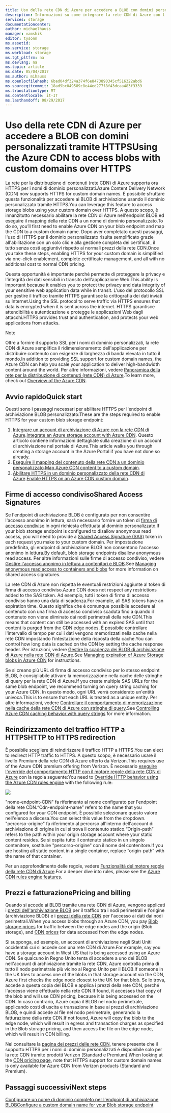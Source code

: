 ```yaml
---
title: Uso della rete CDN di Azure per accedere a BLOB con domini personalizzati tramite HTTPS
description: Informazioni su come integrare la rete CDN di Azure con l'archiviazione BLOB per accedere a BLOB con domini personalizzati tramite HTTPS
services: storage
documentationcenter: 
author: michaelhauss
manager: vamshik
editor: tysonn
ms.assetid: 
ms.service: storage
ms.workload: storage
ms.tgt_pltfrm: na
ms.devlang: na
ms.topic: article
ms.date: 05/04/2017
ms.author: mihauss
ms.openlocfilehash: 6bad04df324a374f6e8473890345cf516322abd6
ms.sourcegitcommit: 18ad9bc049589c8e44ed277f8f43dcaa483f3339
ms.translationtype: MT
ms.contentlocale: it-IT
ms.lasthandoff: 08/29/2017
---
```

# <a name="using-the-azure-cdn-to-access-blobs-with-custom-domains-over-https"></a><span data-ttu-id="d3ee7-103">Uso della rete CDN di Azure per accedere a BLOB con domini personalizzati tramite HTTPS</span><span class="sxs-lookup"><span data-stu-id="d3ee7-103">Using the Azure CDN to access blobs with custom domains over HTTPS</span></span>

<span data-ttu-id="d3ee7-104">La rete per la distribuzione di contenuti (rete CDN) di Azure supporta ora HTTPS per i nomi di dominio personalizzati.</span><span class="sxs-lookup"><span data-stu-id="d3ee7-104">Azure Content Delivery Network (CDN) now supports HTTPS for custom domain names.</span></span>
<span data-ttu-id="d3ee7-105">È possibile sfruttare questa funzionalità per accedere ai BLOB di archiviazione usando il dominio personalizzato tramite HTTPS.</span><span class="sxs-lookup"><span data-stu-id="d3ee7-105">You can leverage this feature to access storage blobs using your custom domain over HTTPS.</span></span> <span data-ttu-id="d3ee7-106">A questo scopo, è innanzitutto necessario abilitare la rete CDN di Azure nell'endpoint BLOB ed eseguire il mapping della rete CDN a un nome di dominio personalizzato.</span><span class="sxs-lookup"><span data-stu-id="d3ee7-106">To do so, you’ll first need to enable Azure CDN on your blob endpoint and map the CDN to a custom domain name.</span></span> <span data-ttu-id="d3ee7-107">Dopo aver completato questi passaggi, l'uso di HTTPS per il dominio personalizzato risulta semplificato grazie all'abilitazione con un solo clic e alla gestione completa dei certificati, il tutto senza costi aggiuntivi rispetto ai normali prezzi della rete CDN.</span><span class="sxs-lookup"><span data-stu-id="d3ee7-107">Once you take these steps, enabling HTTPS for your custom domain is simplified via one-click enablement, complete certificate management, and all with no additional cost to normal CDN pricing.</span></span>

<span data-ttu-id="d3ee7-108">Questa opportunità è importante perché permette di proteggere la privacy e l'integrità dei dati sensibili in transito dell'applicazione Web.</span><span class="sxs-lookup"><span data-stu-id="d3ee7-108">This ability is important because it enables you to protect the privacy and data integrity of your sensitive web application data while in transit.</span></span> <span data-ttu-id="d3ee7-109">L'uso del protocollo SSL per gestire il traffico tramite HTTPS garantisce la crittografia dei dati inviati su Internet.</span><span class="sxs-lookup"><span data-stu-id="d3ee7-109">Using the SSL protocol to serve traffic via HTTPS ensures that data is encrypted when it is sent across the internet.</span></span> <span data-ttu-id="d3ee7-110">HTTPS garantisce attendibilità e autenticazione e protegge le applicazioni Web dagli attacchi.</span><span class="sxs-lookup"><span data-stu-id="d3ee7-110">HTTPS provides trust and authentication, and protects your web applications from attacks.</span></span>

> [!NOTE]
> <span data-ttu-id="d3ee7-111">Oltre a fornire il supporto SSL per i nomi di dominio personalizzati, la rete CDN di Azure semplifica il ridimensionamento dell'applicazione per distribuire contenuto con esigenze di larghezza di banda elevata in tutto il mondo.</span><span class="sxs-lookup"><span data-stu-id="d3ee7-111">In addition to providing SSL support for custom domain names, the Azure CDN can help you scale your application to deliver high-bandwidth content around the world.</span></span>
> <span data-ttu-id="d3ee7-112">Per altre informazioni, vedere [Panoramica della rete per la distribuzione di contenuti (rete CDN) di Azure](../../cdn/cdn-overview.md).</span><span class="sxs-lookup"><span data-stu-id="d3ee7-112">To learn more, check out [Overview of the Azure CDN](../../cdn/cdn-overview.md).</span></span>
>
>

## <a name="quick-start"></a><span data-ttu-id="d3ee7-113">Avvio rapido</span><span class="sxs-lookup"><span data-stu-id="d3ee7-113">Quick start</span></span>

<span data-ttu-id="d3ee7-114">Questi sono i passaggi necessari per abilitare HTTPS per l'endpoint di archiviazione BLOB personalizzato:</span><span class="sxs-lookup"><span data-stu-id="d3ee7-114">These are the steps required to enable HTTPS for your custom blob storage endpoint:</span></span>

1.  <span data-ttu-id="d3ee7-115">[Integrare un account di archiviazione di Azure con la rete CDN di Azure](../../cdn/cdn-create-a-storage-account-with-cdn.md).</span><span class="sxs-lookup"><span data-stu-id="d3ee7-115">[Integrate an Azure storage account with Azure CDN](../../cdn/cdn-create-a-storage-account-with-cdn.md).</span></span>
    <span data-ttu-id="d3ee7-116">Questo articolo contiene informazioni dettagliate sulla creazione di un account di archiviazione nel portale di Azure.</span><span class="sxs-lookup"><span data-stu-id="d3ee7-116">This article walks you through creating a storage account in the Azure Portal if you have not done so already.</span></span>
2.  <span data-ttu-id="d3ee7-117">[Eseguire il mapping del contenuto della rete CDN a un dominio personalizzato](../../cdn/cdn-map-content-to-custom-domain.md).</span><span class="sxs-lookup"><span data-stu-id="d3ee7-117">[Map Azure CDN content to a custom domain](../../cdn/cdn-map-content-to-custom-domain.md).</span></span>
3.  <span data-ttu-id="d3ee7-118">[Abilitare HTTPS in un dominio personalizzato della rete CDN di Azure](../../cdn/cdn-custom-ssl.md).</span><span class="sxs-lookup"><span data-stu-id="d3ee7-118">[Enable HTTPS on an Azure CDN custom domain](../../cdn/cdn-custom-ssl.md).</span></span>

## <a name="shared-access-signatures"></a><span data-ttu-id="d3ee7-119">Firme di accesso condiviso</span><span class="sxs-lookup"><span data-stu-id="d3ee7-119">Shared Access Signatures</span></span>

<span data-ttu-id="d3ee7-120">Se l'endpoint di archiviazione BLOB è configurato per non consentire l'accesso anonimo in lettura, sarà necessario fornire un token di [firma di accesso condiviso](../common/storage-dotnet-shared-access-signature-part-1.md?toc=%2fazure%2fstorage%2fblobs%2ftoc.json) in ogni richiesta effettuata al dominio personalizzato.</span><span class="sxs-lookup"><span data-stu-id="d3ee7-120">If your blob storage endpoint is configured to disallow anonymous read access, you will need to provide a [Shared Access Signature (SAS)](../common/storage-dotnet-shared-access-signature-part-1.md?toc=%2fazure%2fstorage%2fblobs%2ftoc.json) token in each request you make to your custom domain.</span></span> <span data-ttu-id="d3ee7-121">Per impostazione predefinita, gli endpoint di archiviazione BLOB non consentono l'accesso anonimo in lettura.</span><span class="sxs-lookup"><span data-stu-id="d3ee7-121">By default, blob storage endpoints disallow anonymous read access.</span></span> <span data-ttu-id="d3ee7-122">Per altre informazioni sulle firme di accesso condiviso, vedere [Gestire l'accesso anonimo in lettura a contenitori e BLOB](storage-manage-access-to-resources.md).</span><span class="sxs-lookup"><span data-stu-id="d3ee7-122">See [Managing anonymous read access to containers and blobs](storage-manage-access-to-resources.md) for more information on shared access signatures.</span></span>

<span data-ttu-id="d3ee7-123">La rete CDN di Azure non rispetta le eventuali restrizioni aggiunte al token di firma di accesso condiviso.</span><span class="sxs-lookup"><span data-stu-id="d3ee7-123">Azure CDN does not respect any restrictions added to the SAS token.</span></span> <span data-ttu-id="d3ee7-124">Ad esempio, tutti i token di firma di accesso condiviso hanno una data di scadenza.</span><span class="sxs-lookup"><span data-stu-id="d3ee7-124">For example, all SAS tokens have an expiration time.</span></span> <span data-ttu-id="d3ee7-125">Questo significa che è comunque possibile accedere al contenuto con una firma di accesso condiviso scaduta fino a quando il contenuto non viene eliminato dai nodi perimetrali della rete CDN.</span><span class="sxs-lookup"><span data-stu-id="d3ee7-125">This means that content can still be accessed with an expired SAS until that content is purged from the CDN edge nodes.</span></span> <span data-ttu-id="d3ee7-126">È possibile controllare l'intervallo di tempo per cui i dati vengono memorizzati nella cache nella rete CDN impostando l'intestazione della risposta della cache.</span><span class="sxs-lookup"><span data-stu-id="d3ee7-126">You can control how long data is cached on the CDN by setting the cache response header.</span></span> <span data-ttu-id="d3ee7-127">Per istruzioni, vedere [Gestire la scadenza dei BLOB di archiviazione di Azure nella rete CDN di Azure](../../cdn/cdn-manage-expiration-of-blob-content.md).</span><span class="sxs-lookup"><span data-stu-id="d3ee7-127">See [Managing expiration of Azure Storage blobs in Azure CDN](../../cdn/cdn-manage-expiration-of-blob-content.md) for instructions.</span></span>

<span data-ttu-id="d3ee7-128">Se si creano più URL di firma di accesso condiviso per lo stesso endpoint BLOB, è consigliabile attivare la memorizzazione nella cache delle stringhe di query per la rete CDN di Azure.</span><span class="sxs-lookup"><span data-stu-id="d3ee7-128">If you create multiple SAS URLs for the same blob endpoint, we recommend turning on query string caching for your Azure CDN.</span></span> <span data-ttu-id="d3ee7-129">In questo modo, ogni URL verrà considerato un'entità univoca.</span><span class="sxs-lookup"><span data-stu-id="d3ee7-129">This is to ensure that each URL is treated as a unique entity.</span></span> <span data-ttu-id="d3ee7-130">Per altre informazioni, vedere [Controllare il comportamento di memorizzazione nella cache della rete CDN di Azure con stringhe di query](../../cdn/cdn-query-string.md).</span><span class="sxs-lookup"><span data-stu-id="d3ee7-130">See [Controlling Azure CDN caching behavior with query strings](../../cdn/cdn-query-string.md) for more information.</span></span>

## <a name="http-to-https-redirection"></a><span data-ttu-id="d3ee7-131">Reindirizzamento del traffico HTTP a HTTPS</span><span class="sxs-lookup"><span data-stu-id="d3ee7-131">HTTP to HTTPS redirection</span></span>

<span data-ttu-id="d3ee7-132">È possibile scegliere di reindirizzare il traffico HTTP a HTTPS.</span><span class="sxs-lookup"><span data-stu-id="d3ee7-132">You can elect to redirect HTTP traffic to HTTPS.</span></span> <span data-ttu-id="d3ee7-133">A questo scopo, è necessario usare il livello Premium della rete CDN di Azure offerto da Verizon.</span><span class="sxs-lookup"><span data-stu-id="d3ee7-133">This requires use of the Azure CDN premium offering from Verizon.</span></span> <span data-ttu-id="d3ee7-134">È necessario [eseguire l'override del comportamento HTTP con il motore regole della rete CDN di Azure](../../cdn/cdn-rules-engine.md) con la regola seguente:</span><span class="sxs-lookup"><span data-stu-id="d3ee7-134">You need to [Override HTTP behavior using the Azure CDN rules engine](../../cdn/cdn-rules-engine.md) with the following rule:</span></span>

![](./media/storage-https-custom-domain-cdn/redirect-to-https.png)

<span data-ttu-id="d3ee7-135">"nome-endpoint-CDN" fa riferimento al nome configurato per l'endpoint della rete CDN.</span><span class="sxs-lookup"><span data-stu-id="d3ee7-135">“Cdn-endpoint-name” refers to the name that you configured for your CDN endpoint.</span></span> <span data-ttu-id="d3ee7-136">È possibile selezionare questo valore nell'elenco a discesa.</span><span class="sxs-lookup"><span data-stu-id="d3ee7-136">You can select this value from the dropdown.</span></span> <span data-ttu-id="d3ee7-137">"percorso-origine" fa riferimento al percorso all'interno dell'account di archiviazione di origine in cui si trova il contenuto statico.</span><span class="sxs-lookup"><span data-stu-id="d3ee7-137">“Origin-path” refers to the path within your origin storage account where your static content resides.</span></span>
<span data-ttu-id="d3ee7-138">Se si ospita tutto il contenuto statico in un singolo contenitore, sostituire "percorso-origine" con il nome del contenitore.</span><span class="sxs-lookup"><span data-stu-id="d3ee7-138">If you are hosting all static content in a single container, replace “origin-path” with the name of that container.</span></span>

<span data-ttu-id="d3ee7-139">Per un approfondimento delle regole, vedere [Funzionalità del motore regole della rete CDN di Azure](../../cdn/cdn-rules-engine-reference-features.md).</span><span class="sxs-lookup"><span data-stu-id="d3ee7-139">For a deeper dive into rules, please see the [Azure CDN rules engine features](../../cdn/cdn-rules-engine-reference-features.md).</span></span>

## <a name="pricing-and-billing"></a><span data-ttu-id="d3ee7-140">Prezzi e fatturazione</span><span class="sxs-lookup"><span data-stu-id="d3ee7-140">Pricing and billing</span></span>

<span data-ttu-id="d3ee7-141">Quando si accede ai BLOB tramite una rete CDN di Azure, vengono applicati i [prezzi dell'archiviazione BLOB](https://azure.microsoft.com/pricing/details/storage/blobs/) per il traffico tra i nodi perimetrali e l'origine (archiviazione BLOB) e i [prezzi della rete CDN](https://azure.microsoft.com/pricing/details/cdn/) per l'accesso ai dati dai nodi perimetrali.</span><span class="sxs-lookup"><span data-stu-id="d3ee7-141">When you access blobs through an Azure CDN, you pay [Blob storage prices](https://azure.microsoft.com/pricing/details/storage/blobs/) for traffic between the edge nodes and the origin (Blob storage), and [CDN prices](https://azure.microsoft.com/pricing/details/cdn/) for data accessed from the edge nodes.</span></span>

<span data-ttu-id="d3ee7-142">Si supponga, ad esempio, un account di archiviazione negli Stati Uniti occidentali cui si accede con una rete CDN di Azure.</span><span class="sxs-lookup"><span data-stu-id="d3ee7-142">For example, say you have a storage account in West US that is being accessed using an Azure CDN.</span></span> <span data-ttu-id="d3ee7-143">Se qualcuno in Regno Unito tenta di accedere a uno dei BLOB nell'account di archiviazione tramite la rete CDN, Azure controlla prima di tutto il nodo perimetrale più vicino al Regno Unito per il BLOB.</span><span class="sxs-lookup"><span data-stu-id="d3ee7-143">If someone in the UK tries to access one of the blobs in that storage account via the CDN, Azure first checks the edge node closest to the UK for that blob.</span></span> <span data-ttu-id="d3ee7-144">Se lo trova, accede a questa copia del BLOB e applica i prezzi della rete CDN, perché l'accesso viene effettuato nella rete CDN.</span><span class="sxs-lookup"><span data-stu-id="d3ee7-144">If found, it accesses that copy of the blob and will use CDN pricing, because it is being accessed on the CDN.</span></span> <span data-ttu-id="d3ee7-145">In caso contrario, Azure copia il BLOB nel nodo perimetrale, applicando costi di uscita e transazione in base ai prezzi di archiviazione BLOB, e quindi accede al file nel nodo perimetrale, generando la fatturazione della rete CDN.</span><span class="sxs-lookup"><span data-stu-id="d3ee7-145">If not found, Azure will copy the blob to the edge node, which will result in egress and transaction charges as specified in the Blob storage pricing, and then access the file on the edge node, which will result in CDN billing.</span></span>

<span data-ttu-id="d3ee7-146">Nel consultare la [pagina dei prezzi delle rete CDN](https://azure.microsoft.com/pricing/details/cdn/), tenere presente che il supporto HTTPS per i nomi di dominio personalizzati è disponibile solo per la rete CDN tramite prodotti Verizon (Standard e Premium).</span><span class="sxs-lookup"><span data-stu-id="d3ee7-146">When looking at the [CDN pricing page](https://azure.microsoft.com/pricing/details/cdn/), note that HTTPS support for custom domain names is only available for Azure CDN from Verizon products (Standard and Premium).</span></span>

## <a name="next-steps"></a><span data-ttu-id="d3ee7-147">Passaggi successivi</span><span class="sxs-lookup"><span data-stu-id="d3ee7-147">Next steps</span></span>

[<span data-ttu-id="d3ee7-148">Configurare un nome di dominio completo per l'endpoint di archiviazione BLOB</span><span class="sxs-lookup"><span data-stu-id="d3ee7-148">Configure a custom domain name for your Blob storage endpoint</span></span>](storage-custom-domain-name.md)

